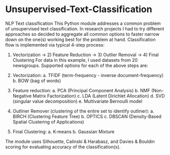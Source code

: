 # Unsupervised-Text-Classification

NLP Text classification
This Python module addresses a common problem of unsupervised text classification. In research projects I had to try different approaches so decided to aggregate all common options to faster narrow down on the one(s) working best for the problem at hand.
Classification flow is implemented via typical 4-step process:
1)	Vectorization -> 2) Feature Reduction -> 3) Outlier Removal -> 4) Final Clustering
For data in this example, I used datasets from 20 newsgroups.
Supported options for each of the above steps are:
1)	Vectorization:
a.	TFIDF (term-frequency - inverse document-frequency)
b.	BOW (bag of words)

2)	Feature reduction: 
a.	PCA (Principal Component Analysis)
b.	NMF (Non-Negative Matrix Factorization)
c.	LDA (Latent Dirichlet Allocation)
d.	SVD (singular value decomposition)
e.	Multivariate Bernoulli model

3)	Outliner Remover (clustering of the entire set to identify outliner):
a.	BIRCH (Clustering Feature Tree)
b.	OPTICS
c.	DBSCAN (Density-Based Spatial Clustering of Applications)

4)	Final Clustering:
a.	K-means
b.	Gaussian Mixture
  
The module uses Silhouette, Calinski & Harabasz, and Davies & Bouldin scoring for evaluating accuracy of the classification(s).
